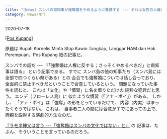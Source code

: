 ```yaml
---
title: "[News] スンバの県知事が強奪婚をやめるように要請する --- それは女性の人権の侵犯だ（ポス・クパン紙） "
category: News/NTT
---
```


2020-07-18

[[Pos Kupang]](https://kupang.tribunnews.com/2020/07/19/bupati-kornelis-minta-stop-kawin-tangkap-langgar-ham-dan-hak-perempuan) 

 原題は Bupati Kornelis Minta Stop Kawin Tangkap, Langgar HAM dan Hak Perempuan、Pos Kupang 紙の記事だ。

 スンバでの話だ ---
『「強奪婚は人権に反する；さっそくやめるべきだ」と県知事は語る』
という記事である。
すでに
スンバ島の他の知事たち（スンバ島には全部で四つくらい県がある）との
会合でも強奪婚については話し合っており、
全面的に禁止すべきだということで合意しているという。
問題になっていた事件を読むと、
これは「文化」や「慣習」に名を借りただけの
純粋な犯罪だと思う。
エンデ（フローレス島）に
似たような慣習（「アナ・ポイ」）がある。
しかし、
「アナ・ポイ」は「強奪」の形をとっているだけで、
内容（内実）はまったくそうではない。
これは、
当事者二人の間には合意がすでにあっての上で、
両親を説得する演劇的方法なのだ。

 [『ラモネ神父は言う ---「強奪婚はスンバの文化ではない」と』](https://kupang.tribunnews.com/2020/07/19/pater-robert-ramone-kawin-tangkap-bukan-budaya-sumba) の
記事は、たぶん、そういうことを言っているのだろう。

